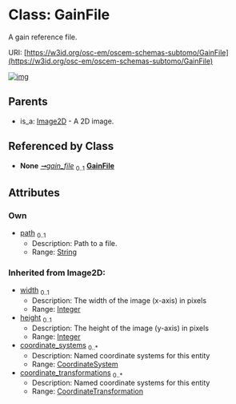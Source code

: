 
# Class: GainFile

A gain reference file.

URI: [https://w3id.org/osc-em/oscem-schemas-subtomo/GainFile](https://w3id.org/osc-em/oscem-schemas-subtomo/GainFile)


[![img](https://yuml.me/diagram/nofunky;dir:TB/class/[Image2D],[MovieStackCollection]++-%20gain_file%200..1>[GainFile&#124;path:string%20%3F;width(i):integer%20%3F;height(i):integer%20%3F],[Image2D]^-[GainFile],[MovieStackCollection],[CoordinateTransformation],[CoordinateSystem])](https://yuml.me/diagram/nofunky;dir:TB/class/[Image2D],[MovieStackCollection]++-%20gain_file%200..1>[GainFile&#124;path:string%20%3F;width(i):integer%20%3F;height(i):integer%20%3F],[Image2D]^-[GainFile],[MovieStackCollection],[CoordinateTransformation],[CoordinateSystem])

## Parents

 *  is_a: [Image2D](Image2D.md) - A 2D image.

## Referenced by Class

 *  **None** *[➞gain_file](movieStackCollection__gain_file.md)*  <sub>0..1</sub>  **[GainFile](GainFile.md)**

## Attributes


### Own

 * [path](path.md)  <sub>0..1</sub>
     * Description: Path to a file.
     * Range: [String](types/String.md)

### Inherited from Image2D:

 * [width](width.md)  <sub>0..1</sub>
     * Description: The width of the image (x-axis) in pixels
     * Range: [Integer](types/Integer.md)
 * [height](height.md)  <sub>0..1</sub>
     * Description: The height of the image (y-axis) in pixels
     * Range: [Integer](types/Integer.md)
 * [coordinate_systems](coordinate_systems.md)  <sub>0..\*</sub>
     * Description: Named coordinate systems for this entity
     * Range: [CoordinateSystem](CoordinateSystem.md)
 * [coordinate_transformations](coordinate_transformations.md)  <sub>0..\*</sub>
     * Description: Named coordinate systems for this entity
     * Range: [CoordinateTransformation](CoordinateTransformation.md)
